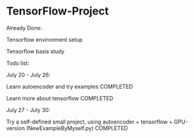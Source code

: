 # TensorFlow-Project

Already Done:

Tensorflow environment setup

Tensorflow basis study







Todo list:

July 20 - July 26:

Learn autoencoder and try examples                      COMPLETED

Learn more about tensorflow                             COMPLETED

July 27 - July 30:

Try a self-defined small project, using autoencoder + tensorflow + GPU-version (NewExampleByMyself.py)  COMPLETED
